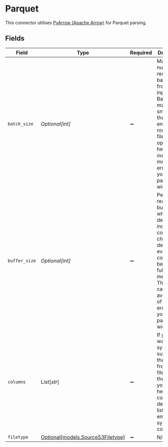 # Parquet

This connector utilises <a href="https://arrow.apache.org/docs/python/generated/pyarrow.parquet.ParquetFile.html" target="_blank">PyArrow (Apache Arrow)</a> for Parquet parsing.


## Fields

| Field                                                                                                                                                                                                                | Type                                                                                                                                                                                                                 | Required                                                                                                                                                                                                             | Description                                                                                                                                                                                                          |
| -------------------------------------------------------------------------------------------------------------------------------------------------------------------------------------------------------------------- | -------------------------------------------------------------------------------------------------------------------------------------------------------------------------------------------------------------------- | -------------------------------------------------------------------------------------------------------------------------------------------------------------------------------------------------------------------- | -------------------------------------------------------------------------------------------------------------------------------------------------------------------------------------------------------------------- |
| `batch_size`                                                                                                                                                                                                         | *Optional[int]*                                                                                                                                                                                                      | :heavy_minus_sign:                                                                                                                                                                                                   | Maximum number of records per batch read from the input files. Batches may be smaller if there aren’t enough rows in the file. This option can help avoid out-of-memory errors if your data is particularly wide.    |
| `buffer_size`                                                                                                                                                                                                        | *Optional[int]*                                                                                                                                                                                                      | :heavy_minus_sign:                                                                                                                                                                                                   | Perform read buffering when deserializing individual column chunks. By default every group column will be loaded fully to memory. This option can help avoid out-of-memory errors if your data is particularly wide. |
| `columns`                                                                                                                                                                                                            | List[*str*]                                                                                                                                                                                                          | :heavy_minus_sign:                                                                                                                                                                                                   | If you only want to sync a subset of the columns from the file(s), add the columns you want here as a comma-delimited list. Leave it empty to sync all columns.                                                      |
| `filetype`                                                                                                                                                                                                           | [Optional[models.SourceS3Filetype]](../models/sources3filetype.md)                                                                                                                                                   | :heavy_minus_sign:                                                                                                                                                                                                   | N/A                                                                                                                                                                                                                  |